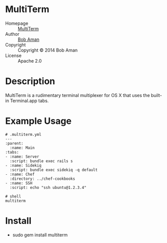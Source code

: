 # MultiTerm

<dl>
  <dt>Homepage</dt><dd><a href="https://multiterm.github.io/">MultiTerm</a></dd>
  <dt>Author</dt><dd><a href="mailto:bob@sporkmonger.com">Bob Aman</a></dd>
  <dt>Copyright</dt><dd>Copyright © 2014 Bob Aman</dd>
  <dt>License</dt><dd>Apache 2.0</dd>
</dl>

# Description

MultiTerm is a rudimentary terminal multiplexer for OS X that uses the built-in Terminal.app tabs.

# Example Usage

    # .multiterm.yml
    ---
    :parent:
      :name: Main
    :tabs:
    - :name: Server
      :script: bundle exec rails s
    - :name: Sidekiq
      :script: bundle exec sidekiq -q default
    - :name: Chef
      :directory: ../chef-cookbooks
    - :name: SSH
      :script: echo "ssh ubuntu@1.2.3.4"

    # shell
    multiterm

# Install

* sudo gem install multiterm
